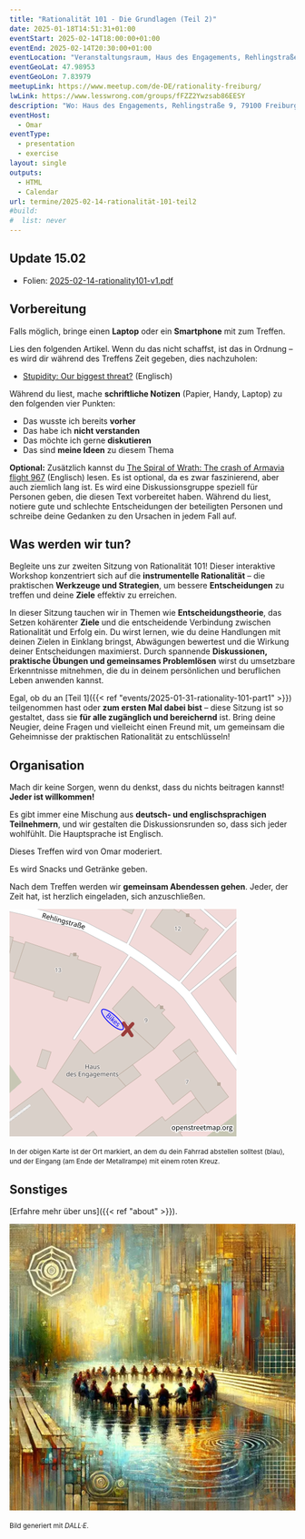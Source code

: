 ```yaml
---
title: "Rationalität 101 - Die Grundlagen (Teil 2)"
date: 2025-01-18T14:51:31+01:00
eventStart: 2025-02-14T18:00:00+01:00
eventEnd: 2025-02-14T20:30:00+01:00
eventLocation: "Veranstaltungsraum, Haus des Engagements, Rehlingstraße 9, 79100 Freiburg"
eventGeoLat: 47.98953
eventGeoLon: 7.83979
meetupLink: https://www.meetup.com/de-DE/rationality-freiburg/
lwLink: https://www.lesswrong.com/groups/fFZZ2Ywzsab86EESY
description: "Wo: Haus des Engagements, Rehlingstraße 9, 79100 Freiburg. Wann: Freitag, 14. Februar 2025 um 18:00 Uhr MEZ."
eventHost:
  - Omar
eventType:
  - presentation
  - exercise
layout: single
outputs:
  - HTML
  - Calendar
url: termine/2025-02-14-rationalität-101-teil2
#build:
#  list: never
---
```


## Update 15.02

* Folien: [2025-02-14-rationality101-v1.pdf](https://raw.githubusercontent.com/omarkohl/rationality-freiburg.de/9352ff1b/slides/2025-02-14-rationality101/2025-02-14-rationality101-v1.pdf)


## Vorbereitung

Falls möglich, bringe einen **Laptop** oder ein **Smartphone** mit zum Treffen.

Lies den folgenden Artikel. Wenn du das nicht schaffst, ist das in Ordnung – es wird dir während des Treffens Zeit gegeben, dies nachzuholen:

- [Stupidity: Our biggest threat?](https://onepercentrule.substack.com/p/stupidity-our-biggest-threat) (Englisch)

Während du liest, mache **schriftliche Notizen** (Papier, Handy, Laptop) zu den folgenden vier Punkten:

- Das wusste ich bereits **vorher**
- Das habe ich **nicht verstanden**
- Das möchte ich gerne **diskutieren**
- Das sind **meine Ideen** zu diesem Thema

**Optional:** Zusätzlich kannst du [The Spiral of Wrath: The crash of Armavia flight 967](https://admiralcloudberg.medium.com/the-spiral-of-wrath-the-crash-of-armavia-flight-967-c7d84541f0f7) (Englisch) lesen. Es ist optional, da es zwar faszinierend, aber auch ziemlich lang ist. Es wird eine Diskussionsgruppe speziell für Personen geben, die diesen Text vorbereitet haben. Während du liest, notiere gute und schlechte Entscheidungen der beteiligten Personen und schreibe deine Gedanken zu den Ursachen in jedem Fall auf.

## Was werden wir tun?

Begleite uns zur zweiten Sitzung von Rationalität 101! Dieser interaktive Workshop konzentriert sich auf die **instrumentelle Rationalität** – die praktischen **Werkzeuge und Strategien**, um bessere **Entscheidungen** zu treffen und deine **Ziele** effektiv zu erreichen.

In dieser Sitzung tauchen wir in Themen wie **Entscheidungstheorie**, das Setzen kohärenter **Ziele** und die entscheidende Verbindung zwischen Rationalität und Erfolg ein. Du wirst lernen, wie du deine Handlungen mit deinen Zielen in Einklang bringst, Abwägungen bewertest und die Wirkung deiner Entscheidungen maximierst. Durch spannende **Diskussionen, praktische Übungen und gemeinsames Problemlösen** wirst du umsetzbare Erkenntnisse mitnehmen, die du in deinem persönlichen und beruflichen Leben anwenden kannst.

Egal, ob du an [Teil 1]({{< ref "events/2025-01-31-rationality-101-part1" >}}) teilgenommen hast oder **zum ersten Mal dabei bist** – diese Sitzung ist so gestaltet, dass sie **für alle zugänglich und bereichernd** ist. Bring deine Neugier, deine Fragen und vielleicht einen Freund mit, um gemeinsam die Geheimnisse der praktischen Rationalität zu entschlüsseln!

## Organisation

Mach dir keine Sorgen, wenn du denkst, dass du nichts beitragen kannst! **Jeder ist willkommen!**

Es gibt immer eine Mischung aus **deutsch- und englischsprachigen Teilnehmern**, und wir gestalten die Diskussionsrunden so, dass sich jeder wohlfühlt. Die Hauptsprache ist Englisch.

Dieses Treffen wird von Omar moderiert.

Es wird Snacks und Getränke geben.

Nach dem Treffen werden wir **gemeinsam Abendessen gehen**. Jeder, der Zeit hat, ist herzlich eingeladen, sich anzuschließen.

![Ort (Veranstaltungsraum, Haus des Engagements)](/images/hde-new-building-2.png)

<small>In der obigen Karte ist der Ort markiert, an dem du dein Fahrrad abstellen solltest (blau), und der Eingang (am Ende der Metallrampe) mit einem roten Kreuz.</small>


## Sonstiges

[Erfahre mehr über uns]({{< ref "about" >}}).

![Menschen, die in einer ungewissen Welt zusammenarbeiten](cover.webp "Menschen, die in einer ungewissen Welt zusammenarbeiten")

<small>Bild generiert mit _DALL·E_.</small>